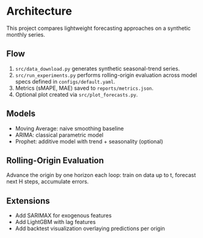 # Architecture

This project compares lightweight forecasting approaches on a synthetic monthly series.

## Flow
1. `src/data_download.py` generates synthetic seasonal-trend series.
2. `src/run_experiments.py` performs rolling-origin evaluation across model specs defined in `configs/default.yaml`.
3. Metrics (sMAPE, MAE) saved to `reports/metrics.json`.
4. Optional plot created via `src/plot_forecasts.py`.

## Models
- Moving Average: naive smoothing baseline
- ARIMA: classical parametric model
- Prophet: additive model with trend + seasonality (optional)

## Rolling-Origin Evaluation
Advance the origin by one horizon each loop: train on data up to t, forecast next H steps, accumulate errors.

## Extensions
- Add SARIMAX for exogenous features
- Add LightGBM with lag features
- Add backtest visualization overlaying predictions per origin
